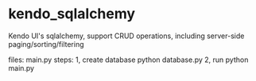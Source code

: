 kendo_sqlalchemy
================

Kendo UI's sqlalchemy, support CRUD operations, including server-side paging/sorting/filtering

files:
  main.py 
steps:
1, create database
        python database.py
2, run
    python main.py
